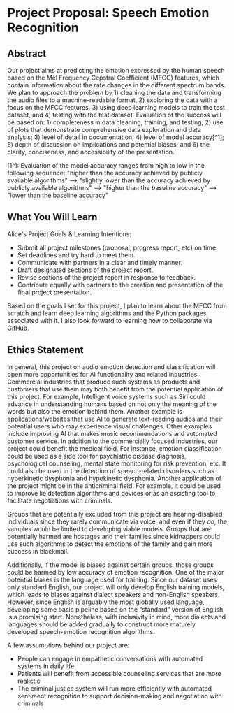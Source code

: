 # Project Proposal: Speech Emotion Recognition

## Abstract
Our project aims at predicting the emotion expressed by the human speech based on the Mel Frequency Cepstral Coefficient (MFCC) features, which contain information about the rate changes in the different spectrum bands. We plan to approach the problem by 1) cleaning the data and transforming the audio files to a machine-readable format, 2) exploring the data with a focus on the MFCC features, 3) using deep learning models to train the test dataset, and 4) testing with the test dataset. Evaluation of the success will be based on: 1) completeness in data cleaning, training, and testing; 2) use of plots that demonstrate comprehensive data exploration and data analysis; 3) level of detail in documentation; 4) level of model accuracy[^1]; 5) depth of discussion on implications and potential biases; and 6) the clarity, conciseness, and accessibility of the presentation.

[1^]: Evaluation of the model accuracy ranges from high to low in the following sequence: "higher than the accuracy achieved by publicly available algorithms" --> "slightly lower than the accuracy achieved by publicly available algorithms" --> "higher than the baseline accuracy" --> "lower than the baseline accuracy"

## What You Will Learn
Alice's Project Goals & Learning Intentions:
- Submit all project milestones (proposal, progress report, etc) on time.
- Set deadlines and try hard to meet them.
- Communicate with partners in a clear and timely manner.
- Draft designated sections of the project report.
- Revise sections of the project report in response to feedback.
- Contribute equally with partners to the creation and presentation of the final project presentation.

Based on the goals I set for this project, I plan to learn about the MFCC from scratch and learn deep learning algorithms and the Python packages associated with it. I also look forward to learning how to collaborate via GitHub.

## Ethics Statement
In general, this project on audio emotion detection and classification will open more opportunities for AI functionality and related industries. Commercial industries that produce such systems as products and customers that use them may both benefit from the potential application of this project. For example, Intelligent voice systems such as Siri could advance in understanding humans based on not only the meaning of the words but also the emotion behind them. Another example is applications/websites that use AI to generate text-reading audios and their potential users who may experience visual challenges. Other examples include improving AI that makes music recommendations and automated customer service. In addition to the commercially focused industries, our project could benefit the medical field. For instance, emotion classification could be used as a side tool for psychiatric disease diagnosis, psychological counseling, mental state monitoring for risk prevention, etc. It could also be used in the detection of speech-related disorders such as hyperkinetic dysphonia and hypokinetic dysphonia. Another application of the project might be in the anticriminal field. For example, it could be used to improve lie detection algorithms and devices or as an assisting tool to facilitate negotiations with criminals.

Groups that are potentially excluded from this project are hearing-disabled individuals since they rarely communicate via voice, and even if they do, the samples would be limited to developing viable models. Groups that are potentially harmed are hostages and their families since kidnappers could use such algorithms to detect the emotions of the family and gain more success in blackmail. 

Additionally, if the model is biased against certain groups, those groups could be harmed by low accuracy of emotion recognition. One of the major potential biases is the language used for training. Since our dataset uses only standard English, our project will only develop English training models, which leads to biases against dialect speakers and non-English speakers. However, since English is arguably the most globally used language, developing some basic pipeline based on the “standard” version of English is a promising start. Nonetheless, with inclusivity in mind, more dialects and languages should be added gradually to construct more maturely developed speech-emotion recognition algorithms. 

A few assumptions behind our project are:
- People can engage in empathetic conversations with automated systems in daily life
- Patients will benefit from accessible counseling services that are more realistic
- The criminal justice system will run more efficiently with automated sentiment recognition to support decision-making and negotiation with criminals

